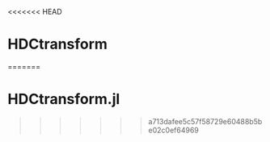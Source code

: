 <<<<<<< HEAD
# HDCtransform
=======
# HDCtransform.jl
>>>>>>> a713dafee5c57f58729e60488b5be02c0ef64969
